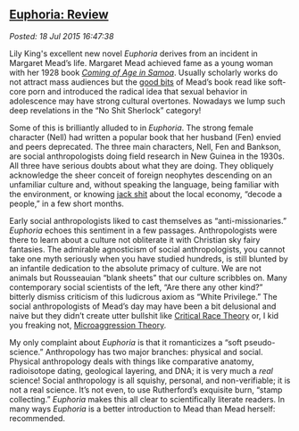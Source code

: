 
[Euphoria: Review](https://bakerjd99.wordpress.com/2015/07/18/euphoria-review/)
--------------------------------------------------------------------

*Posted: 18 Jul 2015 16:47:38*

Lily King's excellent new novel *Euphoria* derives from an incident in
Margaret Mead’s life. Margaret Mead achieved fame as a young woman with
her 1928 book *[Coming of Age in
Samoa](https://www.amazon.com/Coming-Age-Samoa-Psychological-Civilisation/dp/0688050336)*.
Usually scholarly works do not attract mass audiences but the [good
bits](https://www.youtube.com/watch?v=wPiHQ37gXnE) of Mead’s book read
like soft-core porn and introduced the radical idea that sexual behavior
in adolescence may have strong cultural overtones. Nowadays we lump such
deep revelations in the “No Shit Sherlock” category!

Some of this is brilliantly alluded to in *Euphoria*. The strong female
character (Nell) had written a popular book that her husband (Fen)
envied and peers deprecated. The three main characters, Nell, Fen and
Bankson, are social anthropologists doing field research in New Guinea
in the 1930s. All three have serious doubts about what they are doing.
They obliquely acknowledge the sheer conceit of foreign neophytes
descending on an unfamiliar culture and, without speaking the language,
being familiar with the environment, or knowing [jack
shit](https://www.urbandictionary.com/define.php?term=Jack+Shit) about
the local economy, “decode a people,” in a few short months.

Early social anthropologists liked to cast themselves as
“anti-missionaries.” *Euphoria* echoes this sentiment in a few
passages. Anthropologists were there to learn about a culture not
obliterate it with Christian sky fairy fantasies. The admirable
agnosticism of social anthropologists, you cannot take one myth
seriously when you have studied hundreds, is still blunted by an
infantile dedication to the absolute primacy of culture. We are not
animals but Rousseauian “blank sheets” that our culture scribbles on.
Many contemporary social scientists of the left, “Are there any other
kind?” bitterly dismiss criticism of this ludicrous axiom as “White
Privilege.” The social anthropologists of Mead’s day may have been a bit
delusional and naive but they didn’t create utter bullshit like
[Critical Race
Theory](https://en.wikipedia.org/wiki/Critical_race_theory) or, I kid
you freaking not, [Microaggression
Theory](https://en.wikipedia.org/wiki/Microaggression_theory).

My only complaint about *Euphoria* is that it romanticizes a “soft
pseudo-science.” Anthropology has two major branches: physical and
social. Physical anthropology deals with things like comparative
anatomy, radioisotope dating, geological layering, and DNA; it is very
much a *real* science! Social anthropology is all squishy, personal, and
non-verifiable; it is not a real science. It’s not even, to use
Rutherford’s exquisite burn, “stamp collecting.” *Euphoria* makes this
all clear to scientifically literate readers. In many ways *Euphoria* is
a better introduction to Mead than Mead herself: recommended.

